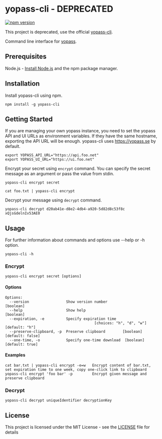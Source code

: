 # yopass-cli - DEPRECATED
[![npm version](https://badge.fury.io/js/yopass-cli.svg)](https://badge.fury.io/js/yopass-cli)

This project is deprecated, use the official [yopass-cli](https://github.com/jhaals/yopass#command-line-interface).

Command line interface for [yopass](https://github.com/jhaals/yopass).

## Prerequisites
Node.js - [Install Node.js](https://nodejs.org/en/download/) and the npm package manager.

## Installation
Install yopass-cli using npm.

```
npm install -g yopass-cli
```

## Getting Started 
If you are managing your own yopass instance, you need to set the yopass API and UI URLs as environment variables. If they have the same hostname, exporting 
the API URL will be enough. yopass-cli uses https://yopass.se by default.

```
export YOPASS_API_URL="https://api.foo.net"
export YOPASS_UI_URL="https://ui.foo.net"
```

Encrypt your secret using `encrypt` command. You can specify the secret message as an argument or pass the value from stdin.

```
yopass-cli encrypt secret
```

```
cat foo.txt | yopass-cli encrypt 
```

Decrypt your message using `decrypt` command.

```
yopass-cli decrypt d20ab41e-d8e2-4db4-a920-5d82d8c53f8c xQjsGdelnIv53AE0
```

## Usage

For further information about commands and options use --help or -h option.

```
yopass-cli -h 
```

### Encrypt

```
yopass-cli encrypt secret [options] 
```

#### Options

```
Options:
  --version                 Show version number                        [boolean]
  --help                    Show help                                  [boolean]
  --expiration, -e          Specify expiration time
                                         [choices: "h", "d", "w"] [default: "h"]
  --preserve-clipboard, -p  Preserve clipboard        [boolean] [default: false]
  --one-time, -o            Specify one-time download  [boolean] [default: true]
```

#### Examples

```
cat bar.txt | yopass-cli encrypt -e=w   Encrypt content of bar.txt, set expiration time to one week, copy one-click link to clipboard
yopass-cli encrypt 'foo bar' -p         Encrypt given message and preserve clipboard      
```

### Decrypt

```
yopass-cli decrypt uniqueIdentifier decryptionKey
```


## License

This project is licensed under the MIT License - see the [LICENSE](LICENSE) file for details
